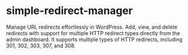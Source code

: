 # simple-redirect-manager
Manage URL redirects effortlessly in WordPress. Add, view, and delete redirects with support for multiple HTTP redirect types directly from the admin dashboard. It supports multiple types of HTTP redirects, including 301, 302, 303, 307, and 308.
